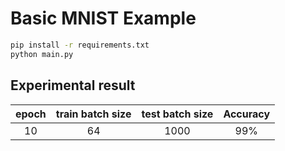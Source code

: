 # Basic MNIST Example

```bash
pip install -r requirements.txt
python main.py
```

## Experimental result
| epoch | train batch size | test batch size | Accuracy |
|:-----:|:----------------:|:---------------:|:--------:|
| 10    | 64               | 1000            | 99%      |
